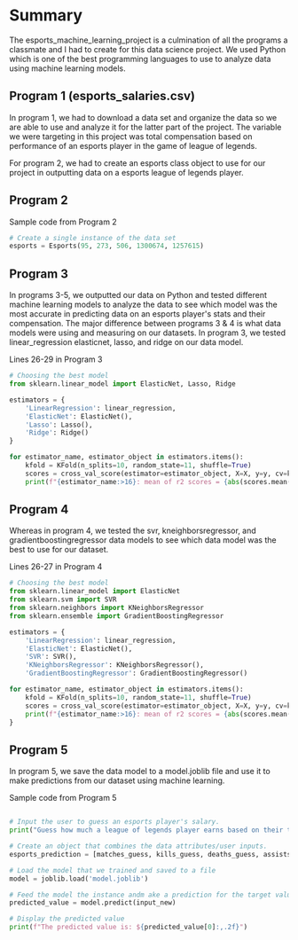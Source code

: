 # Summary
The esports_machine_learning_project is a culmination of all the programs a classmate and I had to create for this data science project. We used Python which is one of the best programming languages to use to analyze data using machine learning models. 

## Program 1 (esports_salaries.csv)
In program 1, we had to download a data set and organize the data so we are able to use and analyze it for the latter part of the project. The variable we were targeting in this project was total compensation based on performance of an esports player in the game 
of league of legends. 

For program 2, we had to create an esports class object to use for our project in outputting data on a esports league of legends player. 

## Program 2
Sample code from Program 2
```Python
# Create a single instance of the data set
esports = Esports(95, 273, 506, 1300674, 1257615)
```

## Program 3

In programs 3-5, we outputted our data on Python and tested different machine learning models to analyze the data
to see which model was the most accurate in predicting data on an esports player's stats and their compensation. The major difference between programs 3 & 4 is what data models were using and measuring on our datasets. In program 3, we tested linear_regression
elasticnet, lasso, and ridge on our data model. 


Lines 26-29 in Program 3
```Python
# Choosing the best model
from sklearn.linear_model import ElasticNet, Lasso, Ridge

estimators = {
    'LinearRegression': linear_regression,
    'ElasticNet': ElasticNet(),
    'Lasso': Lasso(),
    'Ridge': Ridge()
}

for estimator_name, estimator_object in estimators.items():
    kfold = KFold(n_splits=10, random_state=11, shuffle=True)
    scores = cross_val_score(estimator=estimator_object, X=X, y=y, cv=kfold, scoring='r2')
    print(f"{estimator_name:>16}: mean of r2 scores = {abs(scores.mean()):.3f}")
```

## Program 4
 Whereas in program 4, we tested the svr, kneighborsregressor, and gradientboostingregressor data models to see which data model was the best to use for our dataset.

Lines 26-27 in Program 4

```Python
# Choosing the best model
from sklearn.linear_model import ElasticNet
from sklearn.svm import SVR
from sklearn.neighbors import KNeighborsRegressor
from sklearn.ensemble import GradientBoostingRegressor

estimators = {
    'LinearRegression': linear_regression,
    'ElasticNet': ElasticNet(),
    'SVR': SVR(),
    'KNeighborsRegressor': KNeighborsRegressor(),
    'GradientBoostingRegressor': GradientBoostingRegressor()

for estimator_name, estimator_object in estimators.items():
    kfold = KFold(n_splits=10, random_state=11, shuffle=True)
    scores = cross_val_score(estimator=estimator_object, X=X, y=y, cv=kfold, scoring='r2')
    print(f"{estimator_name:>16}: mean of r2 scores = {abs(scores.mean()):.3f}")
}
```

## Program 5
In program 5, we save the data model to a model.joblib file and use it to make predictions from our dataset using machine learning.

Sample code from Program 5
```Python

# Input the user to guess an esports player's salary.
print("Guess how much a league of legends player earns based on their total career stats")

# Create an object that combines the data attributes/user inputs.
esports_prediction = [matches_guess, kills_guess, deaths_guess, assists_guess, gold_guess]

# Load the model that we trained and saved to a file
model = joblib.load('model.joblib')

# Feed the model the instance andm ake a prediction for the target value
predicted_value = model.predict(input_new)

# Display the predicted value
print(f"The predicted value is: ${predicted_value[0]:,.2f}")

```
